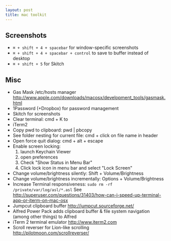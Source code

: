 ```yaml
---
layout: post
title: mac toolkit
---
```


## Screenshots

* `⌘ + shift + 4 + spacebar` for window-specific screenshots
* `⌘ + shift + 4 + spacebar + control` to save to buffer instead of desktop
* `⌘ + shift + 5` for Skitch

## Misc

* Gas Mask /etc/hosts manager http://www.apple.com/downloads/macosx/development_tools/gasmask.html
* 1Password (+Dropbox) for password management
* Skitch for screenshots
* Clear terminal: cmd + K to
* iTerm2
* Copy pwd to clipboard: pwd | pbcopy
* See folder nesting for current file: cmd + click on file name in header
* Open force quit dialog: cmd + alt + escape
* Enable screen locking:
  1. launch Keychain Viewer
  2. open preferences
  3. Check "Show Status in Menu Bar"
  4. Click lock icon in menu bar and select "Lock Screen"
* Change volume/brightness silently: Shift + Volume/Brightness
* Change volume/brightness incrementally: Options + Volume/Brightness
* Increase Terminal responsiveness: `sudo rm -rf /private/var/log/asl/*.asl` See http://superuser.com/questions/31403/how-can-i-speed-up-terminal-app-or-iterm-on-mac-osx
* Jumpcut clipboard buffer http://jumpcut.sourceforge.net/
* Alfred Power Pack adds clipboard buffer & file system navigation (among other things) to Alfred
* iTerm 2 terminal emulator http://www.iterm2.com
* Scroll reverser for Lion-like scrolling http://pilotmoon.com/scrollreverser/
